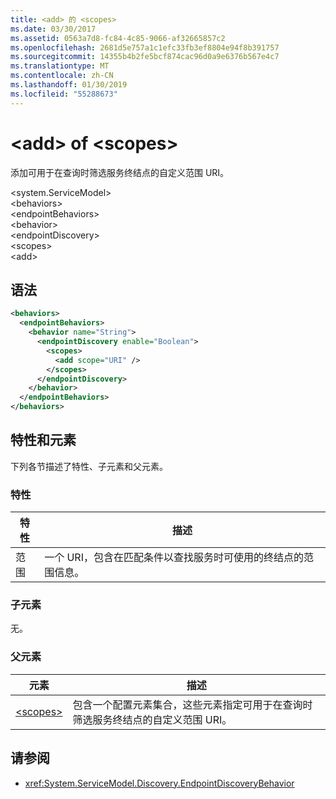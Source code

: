 ```yaml
---
title: <add> 的 <scopes>
ms.date: 03/30/2017
ms.assetid: 0563a7d8-fc84-4c85-9066-af32665857c2
ms.openlocfilehash: 2681d5e757a1c1efc33fb3ef8804e94f8b391757
ms.sourcegitcommit: 14355b4b2fe5bcf874cac96d0a9e6376b567e4c7
ms.translationtype: MT
ms.contentlocale: zh-CN
ms.lasthandoff: 01/30/2019
ms.locfileid: "55288673"
---
```

# <a name="add-of-scopes"></a>\<add> of \<scopes>
添加可用于在查询时筛选服务终结点的自定义范围 URI。  
  
\<system.ServiceModel>  
\<behaviors>  
\<endpointBehaviors>  
\<behavior>  
\<endpointDiscovery>  
\<scopes>  
\<add>  
  
## <a name="syntax"></a>语法  
  
```xml  
<behaviors>
  <endpointBehaviors>
    <behavior name="String">
      <endpointDiscovery enable="Boolean">
        <scopes>
          <add scope="URI" />
        </scopes>
      </endpointDiscovery>
    </behavior>
  </endpointBehaviors>
</behaviors>
```  
  
## <a name="attributes-and-elements"></a>特性和元素  
 下列各节描述了特性、子元素和父元素。  
  
### <a name="attributes"></a>特性  
  
|特性|描述|  
|---------------|-----------------|  
|范围|一个 URI，包含在匹配条件以查找服务时可使用的终结点的范围信息。|  
  
### <a name="child-elements"></a>子元素  
 无。  
  
### <a name="parent-elements"></a>父元素  
  
|元素|描述|  
|-------------|-----------------|  
|[\<scopes>](../../../../../docs/framework/configure-apps/file-schema/wcf/scopes.md)|包含一个配置元素集合，这些元素指定可用于在查询时筛选服务终结点的自定义范围 URI。|  
  
## <a name="see-also"></a>请参阅
- <xref:System.ServiceModel.Discovery.EndpointDiscoveryBehavior>
